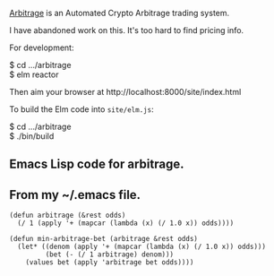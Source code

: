 [Arbitrage](https://arbitrage.wtf) is an Automated Crypto Arbitrage trading system.

I have abandoned work on this. 
It's too hard to find pricing info.

For development:

$ cd .../arbitrage<br/>
$ elm reactor

Then aim your browser at http://localhost:8000/site/index.html

To build the Elm code into `site/elm.js`:

$ cd .../arbitrage<br/>
$ ./bin/build

## Emacs Lisp code for arbitrage.
## From my ~/.emacs file.

```
(defun arbitrage (&rest odds)
  (/ 1 (apply '+ (mapcar (lambda (x) (/ 1.0 x)) odds))))

(defun min-arbitrage-bet (arbitrage &rest odds)
  (let* ((denom (apply '+ (mapcar (lambda (x) (/ 1.0 x)) odds)))
         (bet (- (/ 1 arbitrage) denom)))
    (values bet (apply 'arbitrage bet odds))))
```
